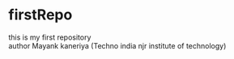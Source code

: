 # firstRepo
this is my first repository
<br/>
author Mayank kaneriya  (Techno india njr institute of technology)
